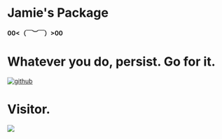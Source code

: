 # Jamie's  Package
**00<（￣︶￣）>00**
# Whatever you do, persist. Go for it.
 [![github](https://img.shields.io/badge/github-Jamie-brightgreen.svg)](https://github.com/PotatoXi)
# Visitor.
![](https://github.com/PotatoXi/Jamie/urlstat?mode=github&repo=PotatoXi/Jamie)
